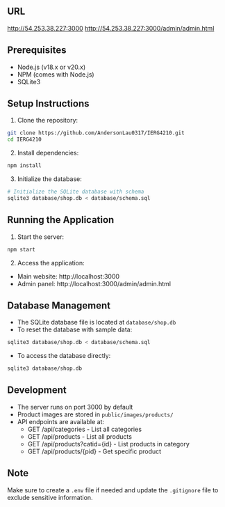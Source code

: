 ## URL
http://54.253.38.227:3000
http://54.253.38.227:3000/admin/admin.html

## Prerequisites

- Node.js (v18.x or v20.x)
- NPM (comes with Node.js)
- SQLite3

## Setup Instructions

1. Clone the repository:
```bash
git clone https://github.com/AndersonLau0317/IERG4210.git
cd IERG4210
```

2. Install dependencies:
```bash
npm install
```

3. Initialize the database:
```bash
# Initialize the SQLite database with schema
sqlite3 database/shop.db < database/schema.sql
```

## Running the Application

1. Start the server:
```bash
npm start
```

2. Access the application:
- Main website: http://localhost:3000
- Admin panel: http://localhost:3000/admin/admin.html

## Database Management

- The SQLite database file is located at `database/shop.db`
- To reset the database with sample data:
```bash
sqlite3 database/shop.db < database/schema.sql
```
- To access the database directly:
```bash
sqlite3 database/shop.db
```

## Development

- The server runs on port 3000 by default
- Product images are stored in `public/images/products/`
- API endpoints are available at:
  - GET /api/categories - List all categories
  - GET /api/products - List all products
  - GET /api/products?catid={id} - List products in category
  - GET /api/products/{pid} - Get specific product

## Note

Make sure to create a `.env` file if needed and update the `.gitignore` file to exclude sensitive information.
